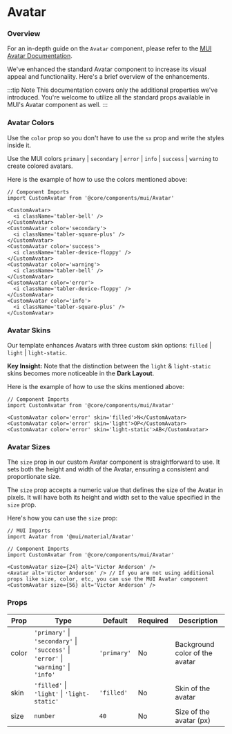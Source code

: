 # Avatar

### Overview

For an in-depth guide on the `Avatar` component, please refer to the [MUI Avatar Documentation](https://mui.com/material-ui/react-avatar/).

We've enhanced the standard Avatar component to increase its visual appeal and functionality. Here's a brief overview of the enhancements.

:::tip Note
This documentation covers only the additional properties we've introduced. You're welcome to utilize all the standard props available in MUI's Avatar component as well.
:::

### Avatar Colors

Use the `color` prop so you don't have to use the `sx` prop and write the styles inside it.

Use the MUI colors `primary` | `secondary` | `error` | `info` | `success` | `warning` to create colored avatars.

Here is the example of how to use the colors mentioned above:

```tsx
// Component Imports
import CustomAvatar from '@core/components/mui/Avatar'

<CustomAvatar>
  <i className='tabler-bell' />
</CustomAvatar>
<CustomAvatar color='secondary'>
  <i className='tabler-square-plus' />
</CustomAvatar>
<CustomAvatar color='success'>
  <i className='tabler-device-floppy' />
</CustomAvatar>
<CustomAvatar color='warning'>
  <i className='tabler-bell' />
</CustomAvatar>
<CustomAvatar color='error'>
  <i className='tabler-device-floppy' />
</CustomAvatar>
<CustomAvatar color='info'>
  <i className='tabler-square-plus' />
</CustomAvatar>
```

### Avatar Skins

Our template enhances Avatars with three custom skin options: `filled` | `light` | `light-static`.

**Key Insight:** Note that the distinction between the `light` & `light-static` skins becomes more noticeable in the **Dark Layout**.

Here is the example of how to use the skins mentioned above:

```tsx
// Component Imports
import CustomAvatar from '@core/components/mui/Avatar'

<CustomAvatar color='error' skin='filled'>N</CustomAvatar>
<CustomAvatar color='error' skin='light'>OP</CustomAvatar>
<CustomAvatar color='error' skin='light-static'>AB</CustomAvatar>
```

### Avatar Sizes

The `size` prop in our custom Avatar component is straightforward to use. It sets both the height and width of the Avatar, ensuring a consistent and proportionate size.

The `size` prop accepts a numeric value that defines the size of the Avatar in pixels. It will have both its height and width set to the value specified in the `size` prop.

Here's how you can use the `size` prop:

```tsx
// MUI Imports
import Avatar from '@mui/material/Avatar'

// Component Imports
import CustomAvatar from '@core/components/mui/Avatar'

<CustomAvatar size={24} alt='Victor Anderson' />
<Avatar alt='Victor Anderson' /> // If you are not using additional props like size, color, etc, you can use the MUI Avatar component
<CustomAvatar size={56} alt='Victor Anderson' />
```

### Props

| Prop  | Type                                                                                |  Default   | Required | Description                     |
|-------|-------------------------------------------------------------------------------------|------------|----------|---------------------------------|
| color | `'primary'` \| `'secondary'` \| `'success'` \| `'error'` \| `'warning'` \| `'info'` | `'primary'`| No       | Background color of the avatar  |
| skin  | `'filled'` \| `'light'` \| `'light-static'`                                         | `'filled'` | No       | Skin of the avatar              |
| size  | `number`                                                                            |    `40`    | No       | Size of the avatar (px)         |
